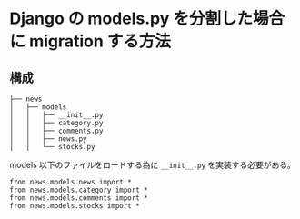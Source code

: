 # Django の models.py を分割した場合に migration する方法

## 構成

```
├── news
│   ├── models
│   │   ├── __init__.py
│   │   ├── category.py
│   │   ├── comments.py
│   │   ├── news.py
│   │   └── stocks.py
```

models 以下のファイルをロードする為に `__init__.py` を実装する必要がある。

```
from news.models.news import *
from news.models.category import *
from news.models.comments import *
from news.models.stocks import *
```
